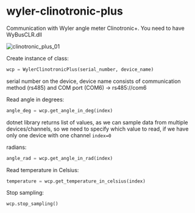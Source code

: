# wyler-clinotronic-plus
Communication with Wyler angle meter Clinotronic+.
You need to have WyBusCLR.dll

![clinotronic_plus_01](https://github.com/pao3007/wyler-clinotronic-plus/assets/35431691/359254fe-ad00-4837-9601-8c7b3474e2b9)

Create instance of class: 
```python
wcp = WylerClinotronicPlus(serial_number, device_name)
```
serial number on the device, device name consists of communication method (rs485) and COM port (COM6) -> rs485://com6

Read angle in degrees: 
```python
angle_deg = wcp.get_angle_in_deg(index)
```
dotnet library returns list of values, as we can sample data from multiple devices/channels, so we need to specify which value to read, if we have only one device with one channel ```index=0```

radians: 
```python
angle_rad = wcp.get_angle_in_rad(index)
```

Read temperature in Celsius:
```python
temperature = wcp.get_temperature_in_celsius(index)
```

Stop sampling: 
```python
wcp.stop_sampling()
```


